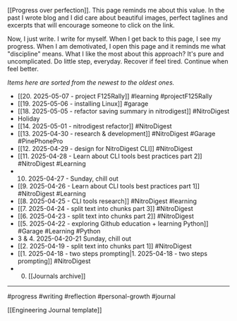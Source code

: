 [[Progress over perfection]]. This page reminds me about this value. In the past I wrote blog and I did care about beautiful images, perfect taglines and excerpts that will encourage someone to click on the link.

Now, I just write. I write for myself. When I get back to this page, I see my progress. When I am demotivated, I open this page and it reminds me what "discipline" means. What I like the most about this approach?
It's pure and uncomplicated. Do little step, everyday. Recover if feel tired. Continue when feel better.

_Items here are sorted from the newest to the oldest ones._

- [[20. 2025-05-07 - project F125Rally]] #learning #projectF125Rally
- [[19. 2025-05-06 - installing Linux]] #garage
- [[18. 2025-05-05 - refactor saving summary in nitrodigest]] #NitroDigest
- Holiday
- [[14. 2025-05-01 - nitrodigest refactor]] #NitroDigest
- [[13. 2025-04-30 - research & development]] #NitroDigest #Garage #PinePhonePro
- [[12. 2025-04-29 - design for NitroDigest CLI]] #NitroDigest
- [[11. 2025-04-28 - Learn about CLI tools best practices part 2]] #NitroDigest #Learning
- 10. 2025-04-27 - Sunday, chill out
- [[9. 2025-04-26 - Learn about CLI tools best practices part 1]] #NitroDigest #Learning
- [[8. 2025-04-25 - CLI tools research]] #NitroDigest #learning
- [[7. 2025-04-24 - split text into chunks part 3]] #NitroDigest
- [[6. 2025-04-23 - split text into chunks part 2]] #NitroDigest
- [[5. 2025-04-22 - exploring Github education + learning Python]] #Garage #Learning #Python
- 3 & 4. 2025-04-20-21 Sunday, chill out
- [[2. 2025-04-19 - split text into chunks part 1]] #NitroDigest
- [[1. 2025-04-18 - two steps prompting|1. 2025-04-18 - two steps prompting]] #NitroDigest
- 0. [[Journals archive]]

---

#progress #writing #reflection #personal-growth #journal

[[Engineering Journal template]]
